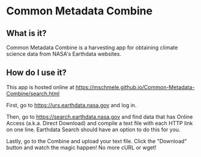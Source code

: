 # Common Metadata Combine

## What is it?

Common Metadata Combine is a harvesting app for obtaining climate science data from NASA's Earthdata websites. 

## How do I use it? 
 
This app is hosted online at https://mschmele.github.io/Common-Metadata-Combine/search.html

First, go to https://urs.earthdata.nasa.gov and log in.

Then, go to https://search.earthdata.nasa.gov and find data that has Online Access (a.k.a. Direct Download) and compile a text file with each HTTP link on one line. Earthdata Search should have an option to do this for you.

Lastly, go to the Combine and upload your text file. Click the "Download" button and watch the magic happen! No more cURL or wget! 

